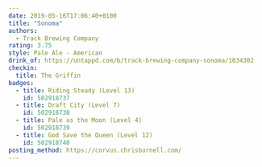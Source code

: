 ```yaml
---
date: 2019-05-16T17:06:40+0100
title: "Sonoma"
authors:
  - Track Brewing Company
rating: 3.75
style: Pale Ale - American
drink_of: https://untappd.com/b/track-brewing-company-sonoma/1034302
checkin:
  title: The Griffin
badges:
  - title: Riding Steady (Level 13)
    id: 502918737
  - title: Draft City (Level 7)
    id: 502918738
  - title: Pale as the Moon (Level 4)
    id: 502918739
  - title: God Save the Queen (Level 12)
    id: 502918740
posting_method: https://corvus.chrisburnell.com/
---
```

